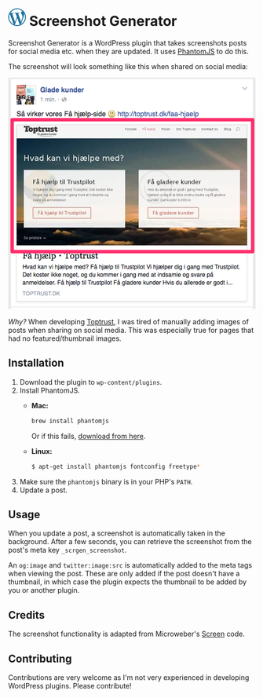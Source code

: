 # <img src="https://raw.githubusercontent.com/lassebunk/screenshot-generator/master/img/wordpress-logo.png" width="36" height="36" /> Screenshot Generator

Screenshot Generator is a WordPress plugin that takes screenshots posts for social media etc. when they are updated.
It uses [PhantomJS](http://phantomjs.org/) to do this.

The screenshot will look something like this when shared on social media:

![Screenshot](https://raw.githubusercontent.com/lassebunk/screenshot-generator/master/screenshot-1.png)

*Why?* When developing [Toptrust](http://toptrust.dk), I was tired of manually adding images of posts
when sharing on social media. This was especially true for pages that had no featured/thumbnail images.

## Installation

1. Download the plugin to `wp-content/plugins`.
2. Install PhantomJS.
   * **Mac:**

     ```bash
     brew install phantomjs
     ```

     Or if this fails, [download from here](https://github.com/eugene1g/phantomjs/releases).

   * **Linux:**

     ```bash
     $ apt-get install phantomjs fontconfig freetype*
     ```
3. Make sure the `phantomjs` binary is in your PHP's `PATH`.
4. Update a post.

## Usage

When you update a post, a screenshot is automatically taken in the background.
After a few seconds, you can retrieve the screenshot from the post's meta key
`_scrgen_screenshot`.

An `og:image` and `twitter:image:src` is automatically added to the meta tags
when viewing the post. These are only added if the post doesn't have a
thumbnail, in which case the plugin expects the thumbnail to be added by
you or another plugin.

## Credits

The screenshot functionality is adapted from Microweber's
[Screen](https://github.com/microweber/screen) code.

## Contributing

Contributions are very welcome as I'm not very experienced in developing
WordPress plugins. Please contribute!